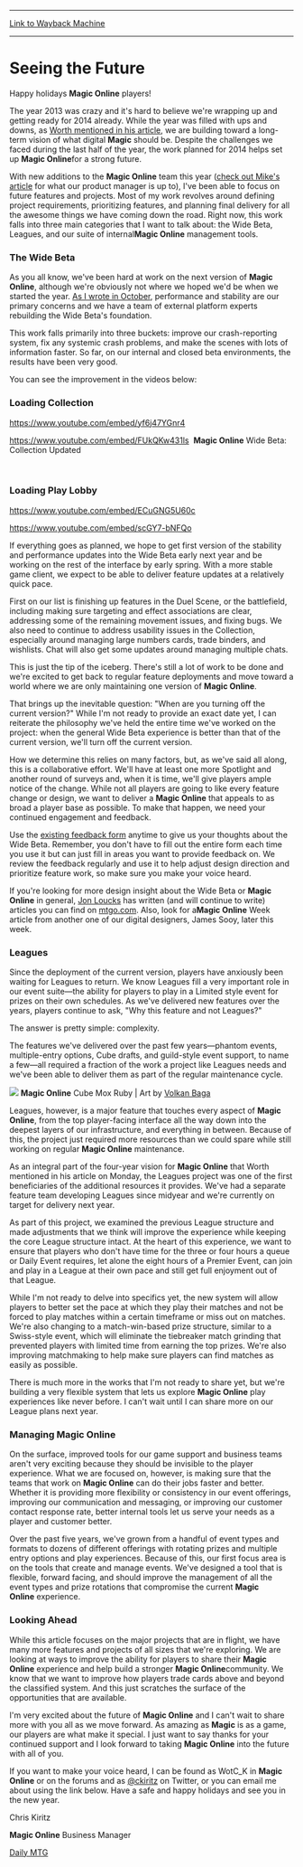 
---
[Link to Wayback Machine](https://web.archive.org/web/20140713041841/http://magic.wizards.com/en/articles/archive/seeing-future-2013-12-18)

[_metadata_:description]:- "Happy holidays Magic Online players!"
[_metadata_:generator]:- "Drupal 7 (http://drupal.org)"
[_metadata_:node]:- "149656"
[_metadata_:publish_date]:- "2013-12-18"
[_metadata_:source]:- "div-main"
[_metadata_:title]:- "Seeing the Future"
[_metadata_:wayback_capture_timestamp]:- "2014-07-13 04:18:41"
[_metadata_:wayback_raw_url]:- "https://web.archive.org/web/20140713041841id_/http://magic.wizards.com/en/articles/archive/seeing-future-2013-12-18"
[_metadata_:wayback_url]:- "http://magic.wizards.com/en/articles/archive/seeing-future-2013-12-18"
---





Seeing the Future
=================


 







Happy holidays **Magic Online** players!


The year 2013 was crazy and it's hard to believe we're wrapping up and getting ready for 2014 already. While the year was filled with ups and downs, as [Worth mentioned in his article](http://archive.wizards.com/Magic/Magazine/Article.aspx?x=mtg/daily/feature/278), we are building toward a long-term vision of what digital **Magic** should be. Despite the challenges we faced during the last half of the year, the work planned for 2014 helps set up **Magic Online**for a strong future.


With new additions to the **Magic Online** team this year ([check out Mike's article](http://archive.wizards.com/Magic/Magazine/Article.aspx?x=mtg/daily/feature/278c) for what our product manager is up to), I've been able to focus on future features and projects. Most of my work revolves around defining project requirements, prioritizing features, and planning final delivery for all the awesome things we have coming down the road. Right now, this work falls into three main categories that I want to talk about: the Wide Beta, Leagues, and our suite of internal**Magic Online** management tools.


### The Wide Beta


As you all know, we've been hard at work on the next version of **Magic Online**, although we're obviously not where we hoped we'd be when we started the year. [As I wrote in October](http://archive.wizards.com/Magic/Magazine/Article.aspx?x=mtg/daily/other/10082013/kiritz), performance and stability are our primary concerns and we have a team of external platform experts rebuilding the Wide Beta's foundation.


This work falls primarily into three buckets: improve our crash-reporting system, fix any systemic crash problems, and make the scenes with lots of information faster. So far, on our internal and closed beta environments, the results have been very good.


You can see the improvement in the videos below:


### Loading Collection




<https://www.youtube.com/embed/yf6j47YGnr4>   



<https://www.youtube.com/embed/FUkQKw431ls> 
**Magic Online** Wide Beta: Collection Updated


 


### 


### 


### 


### 


### 


### 


### 


### Loading Play Lobby




<https://www.youtube.com/embed/ECuGNG5U60c>   



<https://www.youtube.com/embed/scGY7-bNFQo>   



  



If everything goes as planned, we hope to get first version of the stability and performance updates into the Wide Beta early next year and be working on the rest of the interface by early spring. With a more stable game client, we expect to be able to deliver feature updates at a relatively quick pace.


First on our list is finishing up features in the Duel Scene, or the battlefield, including making sure targeting and effect associations are clear, addressing some of the remaining movement issues, and fixing bugs. We also need to continue to address usability issues in the Collection, especially around managing large numbers cards, trade binders, and wishlists. Chat will also get some updates around managing multiple chats.


This is just the tip of the iceberg. There's still a lot of work to be done and we're excited to get back to regular feature deployments and move toward a world where we are only maintaining one version of **Magic Online**.


That brings up the inevitable question: "When are you turning off the current version?" While I'm not ready to provide an exact date yet, I can reiterate the philosophy we've held the entire time we've worked on the project: when the general Wide Beta experience is better than that of the current version, we'll turn off the current version.


How we determine this relies on many factors, but, as we've said all along, this is a collaborative effort. We'll have at least one more Spotlight and another round of surveys and, when it is time, we'll give players ample notice of the change. While not all players are going to like every feature change or design, we want to deliver a **Magic Online** that appeals to as broad a player base as possible. To make that happen, we need your continued engagement and feedback.


Use the [existing feedback form](http://www.surveygizmo.com/s3/1028055/Magic-Online-Wide-Beta-Feedback-Form) anytime to give us your thoughts about the Wide Beta. Remember, you don't have to fill out the entire form each time you use it but can just fill in areas you want to provide feedback on. We review the feedback regularly and use it to help adjust design direction and prioritize feature work, so make sure you make your voice heard.


If you're looking for more design insight about the Wide Beta or **Magic Online** in general, [Jon Loucks](http://archive.wizards.com/magic/magazine/archive.aspx?author=Jon%20Loucks) has written (and will continue to write) articles you can find on [mtgo.com](http://archive.wizards.com/Magic/digital/magiconline.aspx?x=mtg/digital/magiconline/newsandupdate&page=3). Also, look for a**Magic Online** Week article from another one of our digital designers, James Sooy, later this week.


### Leagues


Since the deployment of the current version, players have anxiously been waiting for Leagues to return. We know Leagues fill a very important role in our event suite—the ability for players to play in a Limited style event for prizes on their own schedules. As we've delivered new features over the years, players continue to ask, "Why this feature and not Leagues?"


The answer is pretty simple: complexity.


The features we've delivered over the past few years—phantom events, multiple-entry options, Cube drafts, and guild-style event support, to name a few—all required a fraction of the work a project like Leagues needs and we've been able to deliver them as part of the regular maintenance cycle.


![](https://media.wizards.com/images/magic/daily/arcana/arc1387_ruby.png)
**Magic Online** Cube Mox Ruby | Art by [Volkan Baga](http://gatherer.wizards.com/pages/search/default.aspx?output=spoiler&method=visual&action=advanced&artist=[%22volkan%20baga%22])


Leagues, however, is a major feature that touches every aspect of **Magic Online**, from the top player-facing interface all the way down into the deepest layers of our infrastructure, and everything in between. Because of this, the project just required more resources than we could spare while still working on regular **Magic Online** maintenance.


As an integral part of the four-year vision for **Magic Online** that Worth mentioned in his article on Monday, the Leagues project was one of the first beneficiaries of the additional resources it provides. We've had a separate feature team developing Leagues since midyear and we're currently on target for delivery next year.


As part of this project, we examined the previous League structure and made adjustments that we think will improve the experience while keeping the core League structure intact. At the heart of this experience, we want to ensure that players who don't have time for the three or four hours a queue or Daily Event requires, let alone the eight hours of a Premier Event, can join and play in a League at their own pace and still get full enjoyment out of that League.


While I'm not ready to delve into specifics yet, the new system will allow players to better set the pace at which they play their matches and not be forced to play matches within a certain timeframe or miss out on matches. We're also changing to a match-win-based prize structure, similar to a Swiss-style event, which will eliminate the tiebreaker match grinding that prevented players with limited time from earning the top prizes. We're also improving matchmaking to help make sure players can find matches as easily as possible.


There is much more in the works that I'm not ready to share yet, but we're building a very flexible system that lets us explore **Magic Online** play experiences like never before. I can't wait until I can share more on our League plans next year.


### Managing **Magic Online**


On the surface, improved tools for our game support and business teams aren't very exciting because they should be invisible to the player experience. What we are focused on, however, is making sure that the teams that work on **Magic Online** can do their jobs faster and better. Whether it is providing more flexibility or consistency in our event offerings, improving our communication and messaging, or improving our customer contact response rate, better internal tools let us serve your needs as a player and customer better.


Over the past five years, we've grown from a handful of event types and formats to dozens of different offerings with rotating prizes and multiple entry options and play experiences. Because of this, our first focus area is on the tools that create and manage events. We've designed a tool that is flexible, forward facing, and should improve the management of all the event types and prize rotations that compromise the current **Magic Online** experience.


### Looking Ahead


While this article focuses on the major projects that are in flight, we have many more features and projects of all sizes that we're exploring. We are looking at ways to improve the ability for players to share their **Magic Online** experience and help build a stronger **Magic Online**community. We know that we want to improve how players trade cards above and beyond the classified system. And this just scratches the surface of the opportunities that are available.


I'm very excited about the future of **Magic Online** and I can't wait to share more with you all as we move forward. As amazing as **Magic** is as a game, our players are what make it special. I just want to say thanks for your continued support and I look forward to taking **Magic Online** into the future with all of you.


If you want to make your voice heard, I can be found as WotC\_K in **Magic Online** or on the forums and as [@ckiritz](https://twitter.com/@ckiritz) on Twitter, or you can email me about using the link below. Have a safe and happy holidays and see you in the new year.


Chris Kiritz


**Magic Online** Business Manager


[Daily MTG](/en/tags/daily-mtg)





 
 


  







